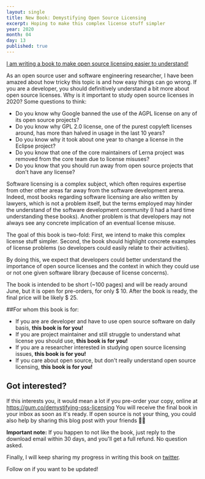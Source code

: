 ```yaml
---
layout: single
title: New Book: Demystifying Open Source Licensing
excerpt: Hoping to make this complex license stuff simpler
year: 2020
month: 04
day: 13
published: true
---
```


[I am writing a book to make open source licensing easier to understand!](https://gum.co/demystifying-oss-licensing) 

As an open source user and software engineering researcher, I have been amazed about how tricky this topic is and how easy things can go wrong.
If you are a developer, you should definitively understand a bit more about open source licenses. Why is it important to study open source licenses in 2020? Some questions to think:

- Do you know why Google banned the use of the AGPL license  on any of  its open source projects?
- Do you know why GPL 2.0 license, one of the purest copyleft licenses around, has more than halved in usage in the last 10 years?
- Do you know why it took about one year to change a license in the Eclipse project?
- Do you know that one of the core maintainers of Lerna project was removed from the core team due to license misuses?
- Do you know that you should run away from open source projects that don't have any license?

Software licensing is a complex subject, which often requires expertise from other other areas far away from the software development arena. Indeed, most books regarding software licensing are also written by lawyers, which is not a problem itself, but the terms employed may hinder the understand of the software development community (I had a hard time understanding these books). Another problem is that developers may not always see any concrete implication of an eventual license misuse. 

The goal of this book is two-fold: First, we intend to make this complex license stuff simpler. Second, the book should highlight concrete examples of license problems (so developers could easily relate to their activities). 

By doing this, we expect that developers could better understand the importance of open source licenses and the context in which they could use or not one given software library (because of license concerns). 

The book is intended to be short (~100 pages) and will be ready around June, but it is open for pre-orders, for only $ 10. After the book is ready, the final price will be likely $ 25.

##For whom this book is for:

- If you are are developer and have to use open source software on daily basis, **this book is for you!**
- If you are project maintainer and still struggle to understand what license you should use, **this book is for you!**
- If you are a researcher interested in studying open source licensing issues, **this book is for you!**
- If you care about open source, but don't really understand open source licensing, **this book is for you!**

## Got interested?

If this interests you, it would mean a lot if you pre-order your copy, online at https://gum.co/demystifying-oss-licensing You will receive the final book in your inbox as soon as it's ready. If open source is not your thing, you could also help by sharing this blog post with your friends 🙏🏻

**Important note:** If you happen to not like the book, just reply to the download email within 30 days, and you'll get a full refund. No question asked.

Finally, I will keep sharing my progress in writing this book on [twitter](http://twitter.com/gustavopinto).

Follow on if you want to be updated! 
